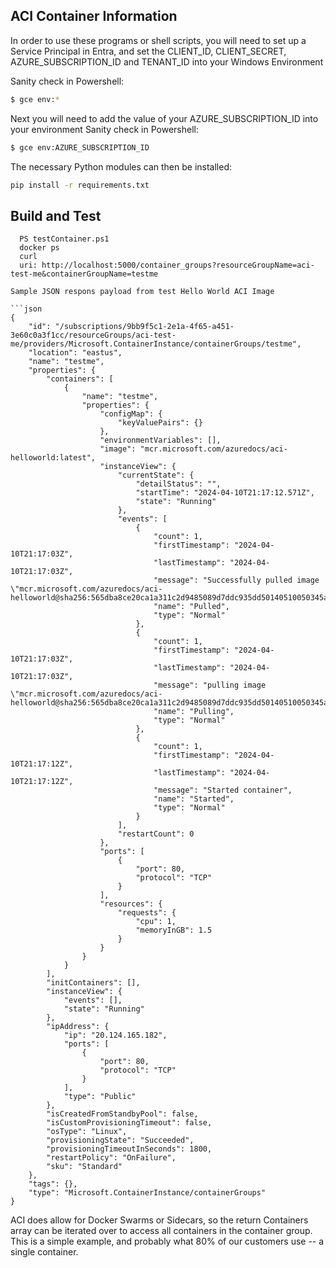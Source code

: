 ## ACI Container Information

In order to use these programs or shell scripts, you will need to set up a Service Principal in Entra, and set the CLIENT_ID, CLIENT_SECRET, AZURE_SUBSCRIPTION_ID and TENANT_ID into your Windows Environment

Sanity check in Powershell:
```bash
$ gce env:*
```
Next you will need to add the value of your AZURE_SUBSCRIPTION_ID into your environment
Sanity check in Powershell:
```bash
$ gce env:AZURE_SUBSCRIPTION_ID
```

The necessary Python modules can then be installed:

```bash
pip install -r requirements.txt
```
## Build and Test

```pwsh
  PS testContainer.ps1
  docker ps
  curl 
  uri: http://localhost:5000/container_groups?resourceGroupName=aci-test-me&containerGroupName=testme
```

```
Sample JSON respons payload from test Hello World ACI Image

```json
{
    "id": "/subscriptions/9bb9f5c1-2e1a-4f65-a451-3e60c0a3f1cc/resourceGroups/aci-test-me/providers/Microsoft.ContainerInstance/containerGroups/testme",
    "location": "eastus",
    "name": "testme",
    "properties": {
        "containers": [
            {
                "name": "testme",
                "properties": {
                    "configMap": {
                        "keyValuePairs": {}
                    },
                    "environmentVariables": [],
                    "image": "mcr.microsoft.com/azuredocs/aci-helloworld:latest",
                    "instanceView": {
                        "currentState": {
                            "detailStatus": "",
                            "startTime": "2024-04-10T21:17:12.571Z",
                            "state": "Running"
                        },
                        "events": [
                            {
                                "count": 1,
                                "firstTimestamp": "2024-04-10T21:17:03Z",
                                "lastTimestamp": "2024-04-10T21:17:03Z",
                                "message": "Successfully pulled image \"mcr.microsoft.com/azuredocs/aci-helloworld@sha256:565dba8ce20ca1a311c2d9485089d7ddc935dd50140510050345a1b0ea4ffa6e\"",
                                "name": "Pulled",
                                "type": "Normal"
                            },
                            {
                                "count": 1,
                                "firstTimestamp": "2024-04-10T21:17:03Z",
                                "lastTimestamp": "2024-04-10T21:17:03Z",
                                "message": "pulling image \"mcr.microsoft.com/azuredocs/aci-helloworld@sha256:565dba8ce20ca1a311c2d9485089d7ddc935dd50140510050345a1b0ea4ffa6e\"",
                                "name": "Pulling",
                                "type": "Normal"
                            },
                            {
                                "count": 1,
                                "firstTimestamp": "2024-04-10T21:17:12Z",
                                "lastTimestamp": "2024-04-10T21:17:12Z",
                                "message": "Started container",
                                "name": "Started",
                                "type": "Normal"
                            }
                        ],
                        "restartCount": 0
                    },
                    "ports": [
                        {
                            "port": 80,
                            "protocol": "TCP"
                        }
                    ],
                    "resources": {
                        "requests": {
                            "cpu": 1,
                            "memoryInGB": 1.5
                        }
                    }
                }
            }
        ],
        "initContainers": [],
        "instanceView": {
            "events": [],
            "state": "Running"
        },
        "ipAddress": {
            "ip": "20.124.165.182",
            "ports": [
                {
                    "port": 80,
                    "protocol": "TCP"
                }
            ],
            "type": "Public"
        },
        "isCreatedFromStandbyPool": false,
        "isCustomProvisioningTimeout": false,
        "osType": "Linux",
        "provisioningState": "Succeeded",
        "provisioningTimeoutInSeconds": 1800,
        "restartPolicy": "OnFailure",
        "sku": "Standard"
    },
    "tags": {},
    "type": "Microsoft.ContainerInstance/containerGroups"
}
```
ACI does allow for Docker Swarms or Sidecars, so the return Containers array can be iterated over to access all containers in the container group.  This is a simple example, and probably what 80% of our customers use -- a single container.
